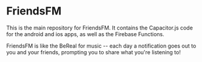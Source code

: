 # FriendsFM

This is the main repository for FriendsFM. It contains the Capacitor.js code for the android and ios apps, as well as the Firebase Functions.

FriendsFM is like the BeReal for music -- each day a notification goes out to you and your friends, prompting you to share what you're listening to!
